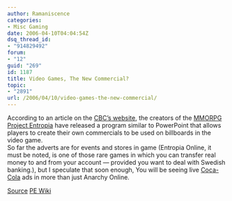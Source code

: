 ```yaml
---
author: Ramaniscence
categories:
- Misc Gaming
date: 2006-04-10T04:04:54Z
dsq_thread_id:
- "914829492"
forum:
- "12"
guid: "269"
id: 1187
title: Video Games, The New Commercial?
topic:
- "2891"
url: /2006/04/10/video-games-the-new-commercial/
---
```


<div>
  According to an article on the <a href="http://www.cbc.ca/" target="_blank">CBC&#8217;s website</a>, the creators of the <a href="http://en.wikipedia.org/wiki/MMORPG" target="_blank">MMORPG</a> <a href="http://www.project-entropia.com/Index.ajp" target="_blank">Project Entropia</a> have released a program similar to PowerPoint that allows players to create their own commercials to be used on billboards in the video game.
</div>

<div>
  So far the adverts are for events and stores in game (Entropia Online, it must be noted, is one of those rare games in which you can transfer real money to and from your account &#8212; provided you want to deal with Swedish banking.), but I speculate that soon enough, You will be seeing live <a href="http://www.coca-cola.com/" target="_blank">Coca-Cola</a> ads in more than just Anarchy Online.
</div>

<a href="http://www.cbc.ca/cp/business/060408/b040824.html" target="_blank">Source</a> <a href="http://en.wikipedia.org/wiki/Project_Entropia" target="_blank">PE Wiki</a>